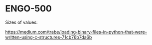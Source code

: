 # ENGO-500

Sizes of values:

https://medium.com/trabe/loading-binary-files-in-python-that-were-written-using-c-structures-71cb76b7da6b